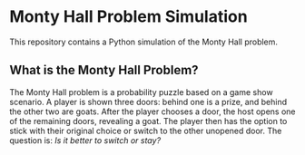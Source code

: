 # Monty Hall Problem Simulation

This repository contains a Python simulation of the Monty Hall problem.

## What is the Monty Hall Problem?

The Monty Hall problem is a probability puzzle based on a game show scenario. A player is shown three doors: behind one is a prize, and behind the other two are goats. After the player chooses a door, the host opens one of the remaining doors, revealing a goat. The player then has the option to stick with their original choice or switch to the other unopened door. The question is: *Is it better to switch or stay?*

